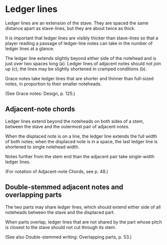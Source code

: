 # Ledger lines

Ledger lines are an extension of the stave. They are spaced the same distance apart as stave-lines, but they are about twice as thick.

It is important that ledger lines are visibly thicker than stave-lines so that a player reading a passage of ledger-line notes can take in the number of ledger lines at a glance.

The ledger line extends slightly beyond either side of the notehead and is just over two spaces long (a). Ledger lines of adjacent notes should not join up (c); the lines may be slightly shortened in cramped conditions (b).

Grace notes take ledger lines that are shorter and thinner than full-sized notes, in proportion to their smaller noteheads.

(See Grace notes: Design, p. 125.)

## Adjacent-note chords

Ledger lines extend beyond the noteheads on both sides of a stem, between the stave and the outermost pair of adjacent notes.

When the displaced note is on a line, the ledger line extends the full width of both notes; when the displaced note is in a space, the last ledger line is shortened to single notehead width.

Notes further from the stem end than the adjacent pair take single-width ledger lines.

(For notation of Adjacent-note Chords, see p. 48.)

## Double-stemmed adjacent notes and overlapping parts

The two parts may share ledger lines, which should extend either side of all noteheads between the stave and the displaced part.

When parts overlap, ledger lines that are not shared by the part whose pitch is closest to the stave should not cut through its stem.

(See also Double-stemmed writing: Overlapping parts, p. 53.) 